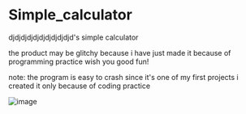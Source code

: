 # Simple_calculator
djdjdjdjdjdjdjdjdjdjd's simple calculator

the product may be glitchy because i have just made it because of programming practice
wish you good fun!



note: the program is easy to crash since it's one of my first projects
i created it only because of coding practice

![image](https://github.com/djdjdjdjdjdjdjdjdjdjd/Simple_calculator/assets/118541810/5be0448d-ebde-4343-adad-035e8fab0f0e)

